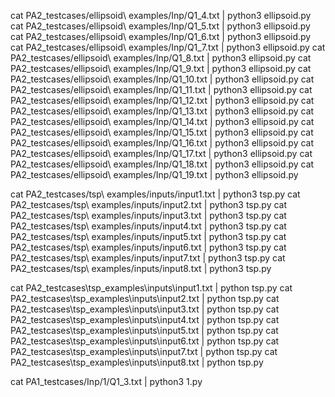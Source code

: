 cat PA2_testcases/ellipsoid\ examples/Inp/Q1_4.txt | python3 ellipsoid.py
cat PA2_testcases/ellipsoid\ examples/Inp/Q1_5.txt | python3 ellipsoid.py
cat PA2_testcases/ellipsoid\ examples/Inp/Q1_6.txt | python3 ellipsoid.py
cat PA2_testcases/ellipsoid\ examples/Inp/Q1_7.txt | python3 ellipsoid.py
cat PA2_testcases/ellipsoid\ examples/Inp/Q1_8.txt | python3 ellipsoid.py
cat PA2_testcases/ellipsoid\ examples/Inp/Q1_9.txt | python3 ellipsoid.py
cat PA2_testcases/ellipsoid\ examples/Inp/Q1_10.txt | python3 ellipsoid.py
cat PA2_testcases/ellipsoid\ examples/Inp/Q1_11.txt | python3 ellipsoid.py
cat PA2_testcases/ellipsoid\ examples/Inp/Q1_12.txt | python3 ellipsoid.py
cat PA2_testcases/ellipsoid\ examples/Inp/Q1_13.txt | python3 ellipsoid.py
cat PA2_testcases/ellipsoid\ examples/Inp/Q1_14.txt | python3 ellipsoid.py
cat PA2_testcases/ellipsoid\ examples/Inp/Q1_15.txt | python3 ellipsoid.py
cat PA2_testcases/ellipsoid\ examples/Inp/Q1_16.txt | python3 ellipsoid.py
cat PA2_testcases/ellipsoid\ examples/Inp/Q1_17.txt | python3 ellipsoid.py
cat PA2_testcases/ellipsoid\ examples/Inp/Q1_18.txt | python3 ellipsoid.py
cat PA2_testcases/ellipsoid\ examples/Inp/Q1_19.txt | python3 ellipsoid.py


cat PA2_testcases/tsp\ examples/inputs/input1.txt | python3 tsp.py
cat PA2_testcases/tsp\ examples/inputs/input2.txt | python3 tsp.py
cat PA2_testcases/tsp\ examples/inputs/input3.txt | python3 tsp.py
cat PA2_testcases/tsp\ examples/inputs/input4.txt | python3 tsp.py
cat PA2_testcases/tsp\ examples/inputs/input5.txt | python3 tsp.py
cat PA2_testcases/tsp\ examples/inputs/input6.txt | python3 tsp.py
cat PA2_testcases/tsp\ examples/inputs/input7.txt | python3 tsp.py
cat PA2_testcases/tsp\ examples/inputs/input8.txt | python3 tsp.py


cat PA2_testcases\tsp_examples\inputs\input1.txt | python tsp.py
cat PA2_testcases\tsp_examples\inputs\input2.txt | python tsp.py
cat PA2_testcases\tsp_examples\inputs\input3.txt | python tsp.py
cat PA2_testcases\tsp_examples\inputs\input4.txt | python tsp.py
cat PA2_testcases\tsp_examples\inputs\input5.txt | python tsp.py
cat PA2_testcases\tsp_examples\inputs\input6.txt | python tsp.py
cat PA2_testcases\tsp_examples\inputs\input7.txt | python tsp.py
cat PA2_testcases\tsp_examples\inputs\input8.txt | python tsp.py


cat PA1_testcases/Inp/1/Q1_3.txt | python3 1.py